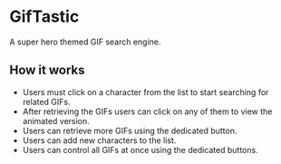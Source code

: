 # GifTastic

A super hero themed GIF search engine. 

## How it works

- Users must click on a character from the list to start searching for related GIFs.
- After retrieving the GIFs users can click on any of them to view the animated version.
- Users can retrieve more GIFs using the dedicated button.
- Users can add new characters to the list.
- Users can control all GIFs at once using the dedicated buttons.
